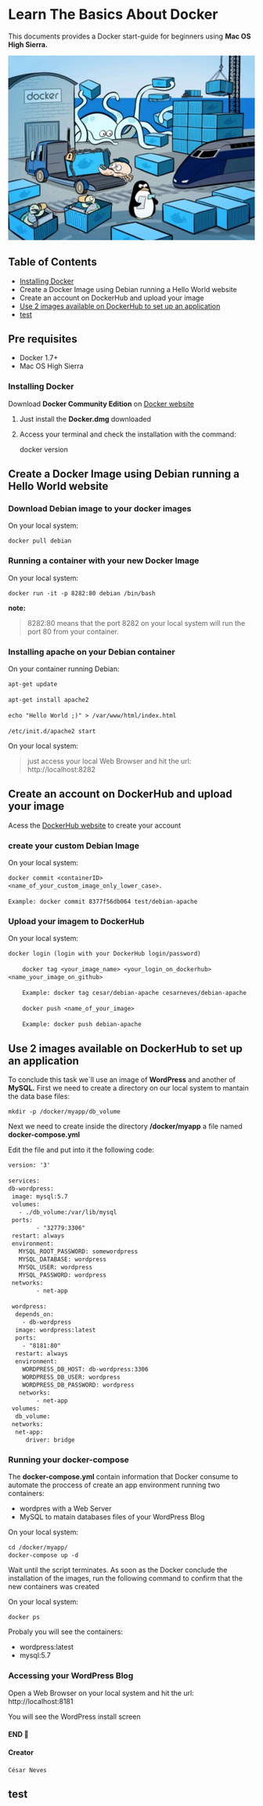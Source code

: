 # Learn The Basics About Docker

This documents provides a Docker start-guide for beginners using __Mac OS High Sierra.__


![DockerLogo](/images/dockerLogo.png)


## Table of Contents

* [Installing Docker](#Installing-docker)
* Create a Docker Image using Debian running a Hello World website
* Create an account on DockerHub and upload your image
* [Use 2 images available on DockerHub to set up an application](#use2images)
* [test](#test)

## Pre requisites

* Docker 1.7+ 
* Mac OS High Sierra 



### Installing Docker

Download __Docker Community Edition__ on [Docker website](https://www.docker.com/community-edition)
1. Just install the __Docker.dmg__ downloaded
2. Access your terminal and check the installation with the command: 

    docker version

## Create a Docker Image using Debian running a Hello World website

### Download Debian image to your docker images

On your local system:

    docker pull debian

### Running a container with your new Docker Image

On your local system:

    docker run -it -p 8282:80 debian /bin/bash

__note:__

>  8282:80 means that the port 8282 on your local system will run the port 80 from your  container.

### Installing apache on your Debian container

On your container running Debian:

    apt-get update

	apt-get install apache2

	echo "Hello World ;)" > /var/www/html/index.html

	/etc/init.d/apache2 start

On your local system:

> just access your local Web Browser and hit the url: http://localhost:8282


## Create an account on DockerHub and upload your image

Acess the [DockerHub website](https://hub.docker.com) to create your account


### create your custom Debian Image

On your local system:

    docker commit <containerID> <name_of_your_custom_image_only_lower_case>.

	Example: docker commit 8377f56db064 test/debian-apache


### Upload your imagem to DockerHub

On your local system:

    docker login (login with your DockerHub login/password)

		docker tag <your_image_name> <your_login_on_dockerhub> <name_your_image_on_github>

		Example: docker tag cesar/debian-apache cesarneves/debian-apache

		docker push <name_of_your_image>

		Example: docker push debian-apache


## Use 2 images available on DockerHub to set up an application

To conclude this task we`ll use an image of __WordPress__ and another of __MySQL.__ 
First we need to create a directory on our local system to mantain the data base files:

    mkdir -p /docker/myapp/db_volume

Next we need to create inside the directory __/docker/myapp__ a file named __docker-compose.yml__

Edit the file and put into it the following code:


    version: '3'

    services:
    db-wordpress:
     image: mysql:5.7
     volumes:
       - ./db_volume:/var/lib/mysql
     ports:
            - "32779:3306"
     restart: always
     environment:
       MYSQL_ROOT_PASSWORD: somewordpress
       MYSQL_DATABASE: wordpress
       MYSQL_USER: wordpress
       MYSQL_PASSWORD: wordpress
     networks:
            - net-app

     wordpress:
      depends_on:
        - db-wordpress
      image: wordpress:latest
      ports:
        - "8181:80"
      restart: always
      environment:
        WORDPRESS_DB_HOST: db-wordpress:3306
        WORDPRESS_DB_USER: wordpress
        WORDPRESS_DB_PASSWORD: wordpress
       networks:
            - net-app
     volumes:
      db_volume:
     networks:
      net-app:
         driver: bridge



### Running your docker-compose

The __docker-compose.yml__ contain information that Docker consume to automate the proccess of create an app environment running two containers: 

* wordpres with a Web Server
* MySQL to matain databases files of your WordPress Blog

On your local system:

    cd /docker/myapp/
    docker-compose up -d



Wait until the script terminates. As soon as the Docker conclude the installation of the images, run the following command to confirm that the new containers was created 


On your local system:

    docker ps


Probaly you will see the containers:

* wordpress:latest
* mysql:5.7


### Accessing your WordPress Blog

Open a Web Browser on your local system and hit the url: http://localhost:8181

You will see the WordPress install screen



#### END :metal:




#### Creator

	César Neves
## test
